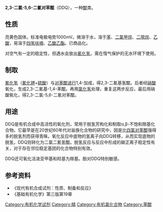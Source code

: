 **2,3-二氯-5,6-二氰对苯醌**（DDQ），一种[醌](../Page/醌.md "wikilink")类。

## 性质

亮黄色固体。标准电极电势1000mV。微溶于水，溶于[苯](../Page/苯.md "wikilink")、[二氯甲烷](../Page/二氯甲烷.md "wikilink")、[二噁烷](https://zh.wikipedia.org/wiki/二噁烷 "wikilink")、[乙酸](../Page/乙酸.md "wikilink")，易溶于[四氢呋喃](../Page/四氢呋喃.md "wikilink")、[乙酸乙酯](../Page/乙酸乙酯.md "wikilink")。已商品化。

对空气有一定的稳定性，但遇水会放出[氰化氢](../Page/氰化氢.md "wikilink")，需在惰气保护的无水环境下使用。

## 制取

[氰化氢](../Page/氰化氢.md "wikilink")（[氰化钾](../Page/氰化钾.md "wikilink")+[硫酸](../Page/硫酸.md "wikilink")）与[对苯醌进行](https://zh.wikipedia.org/wiki/对苯醌 "wikilink")1,4-加成，得2,3-二氰基氢醌。后者经[硝酸](../Page/硝酸.md "wikilink")氧化，生成2,3-二氰基-1,4-苯醌。再用[氯化氢](../Page/氯化氢.md "wikilink")处理，重复这两步反应，最后用硝酸氧化，得2,3-二氯-5,6-二氰对苯醌。

## 用途

DDQ是有机合成中高活性的氧化剂，常用于脱氢芳构化和制取α,β-不饱和羰基化合物。它最早是在20世纪60年代对甾族化合物的研究中，因是比[四氯对苯醌](../Page/四氯对苯醌.md "wikilink")强得多的脱氢剂而获得青睐。氧化反应中底物的氢离子向DDQ转移，从而实现底物的脱氢，DDQ则转化为二氯二氰氢醌。脱氢反应与反应中形成的碳正离子稳定性有关，对于存在邻位稳定基团的化合物特别有效。

DDQ还可氧化活泼亚甲基和羟基为羰基。酚对DDQ特别敏感。

## 参考资料

  - 《现代有机合成试剂：性质、制备和反应》
  - 《基础有机化学》第三版第19章

[Category:有机化学试剂](https://zh.wikipedia.org/wiki/Category:有机化学试剂 "wikilink") [Category:腈](https://zh.wikipedia.org/wiki/Category:腈 "wikilink") [Category:有机氯化合物](https://zh.wikipedia.org/wiki/Category:有机氯化合物 "wikilink") [Category:苯醌](https://zh.wikipedia.org/wiki/Category:苯醌 "wikilink")